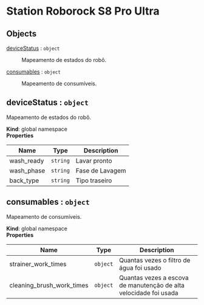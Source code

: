 # Station Roborock S8 Pro Ultra

## Objects

<dl>
<dt><a href="#deviceStatus">deviceStatus</a> : <code>object</code></dt>
<dd><p>Mapeamento de estados do robô.</p>
</dd>
<dt><a href="#consumables">consumables</a> : <code>object</code></dt>
<dd><p>Mapeamento de consumíveis.</p>
</dd>
</dl>

<a name="deviceStatus"></a>

## deviceStatus : <code>object</code>
Mapeamento de estados do robô.

**Kind**: global namespace  
**Properties**

| Name | Type | Description |
| --- | --- | --- |
| wash_ready | <code>string</code> | Lavar pronto |
| wash_phase | <code>string</code> | Fase de Lavagem |
| back_type | <code>string</code> | Tipo traseiro |

<a name="consumables"></a>

## consumables : <code>object</code>
Mapeamento de consumíveis.

**Kind**: global namespace  
**Properties**

| Name | Type | Description |
| --- | --- | --- |
| strainer_work_times | <code>object</code> | Quantas vezes o filtro de água foi usado |
| cleaning_brush_work_times | <code>object</code> | Quantas vezes a escova de manutenção de alta velocidade foi usada |

